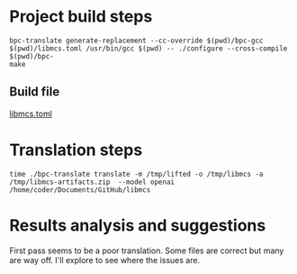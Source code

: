 # Project build steps

```
bpc-translate generate-replacement --cc-override $(pwd)/bpc-gcc $(pwd)/libmcs.toml /usr/bin/gcc $(pwd) -- ./configure --cross-compile $(pwd)/bpc-
make
```

## Build file

[libmcs.toml](libmcs.toml)

# Translation steps

```
time ./bpc-translate translate -m /tmp/lifted -o /tmp/libmcs -a /tmp/libmcs-artifacts.zip  --model openai /home/coder/Documents/GitHub/libmcs
```

# Results analysis and suggestions

First pass seems to be a poor translation. Some files are correct but many are way off. I'll explore to see where the issues are.



